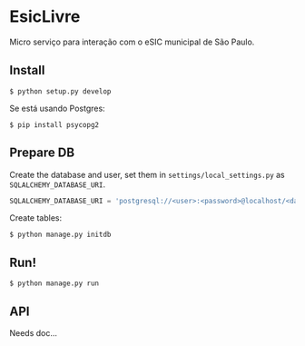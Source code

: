 # EsicLivre

Micro serviço para interação com o eSIC municipal de São Paulo.


## Install

```
$ python setup.py develop
```

Se está usando Postgres:

```
$ pip install psycopg2
```

## Prepare DB

Create the database and user, set them in `settings/local_settings.py` as `SQLALCHEMY_DATABASE_URI`.

```python
SQLALCHEMY_DATABASE_URI = 'postgresql://<user>:<password>@localhost/<database>'
```

Create tables:

```
$ python manage.py initdb
```

## Run!

```
$ python manage.py run
```

## API

Needs doc...
